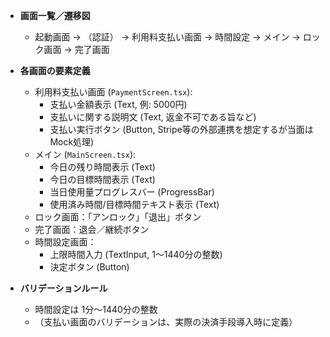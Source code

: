 * **画面一覧／遷移図**

  * 起動画面 → （認証） → 利用料支払い画面 → 時間設定 → メイン → ロック画面 → 完了画面
* **各画面の要素定義**

  * 利用料支払い画面 (`PaymentScreen.tsx`):
    *   支払い金額表示 (Text, 例: 5000円)
    *   支払いに関する説明文 (Text, 返金不可である旨など)
    *   支払い実行ボタン (Button, Stripe等の外部連携を想定するが当面はMock処理)
  * メイン (`MainScreen.tsx`):
    *   今日の残り時間表示 (Text)
    *   今日の目標時間表示 (Text)
    *   当日使用量プログレスバー (ProgressBar)
    *   使用済み時間/目標時間テキスト表示 (Text)
  * ロック画面：「アンロック」「退出」ボタン
  * 完了画面：退会／継続ボタン
  * 時間設定画面：
    *   上限時間入力 (TextInput, 1～1440分の整数)
    *   決定ボタン (Button)
* **バリデーションルール**

  * 時間設定は 1分～1440分の整数
  * （支払い画面のバリデーションは、実際の決済手段導入時に定義） 
